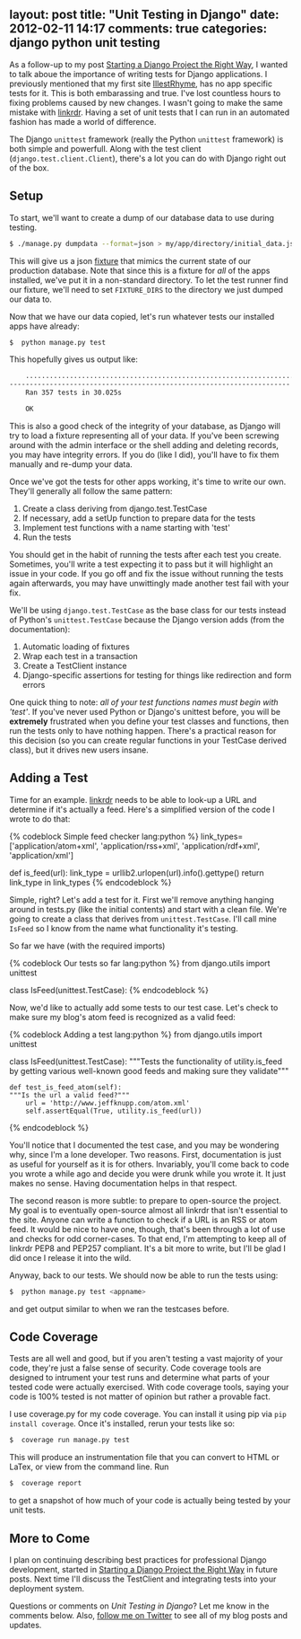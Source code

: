 layout: post
title: "Unit Testing in Django"
date: 2012-02-11 14:17
comments: true
categories: django python unit testing
---

As a follow-up to my post [Starting a Django Project the Right Way](http://www.jeffknupp.com/blog/2012/02/09/starting-a-django-project-the-right-way/), I wanted to talk aboue the importance of writing tests for Django applications. I previously mentioned that my first site [IllestRhyme](http://www.illestrhyme.com), has no app specific tests for it. This is both embarassing and true. I've lost countless hours to fixing problems caused by new changes. I wasn't going to make the same mistake with [linkrdr](http://www.linkrdr.com). Having a set of unit tests that I can run in an automated fashion has made a world of difference.

The Django `unittest` framework (really the Python `unittest` framework) is both simple and powerfull. Along with the test client (`django.test.client.Client`), there's a lot you can
do with Django right out of the box.

Setup
---------------------------

To start, we'll want to create a dump of our database data to use during testing. 

``` bash Dump our data
$ ./manage.py dumpdata --format=json > my/app/directory/initial_data.json
```

This will give us a json [fixture](https://code.djangoproject.com/wiki/Fixtures) that mimics the current state of our production database. Note that since this is a fixture for _all_ of the apps installed, we've put it in a non-standard directory. To let the test runner find our fixture, we'll need to set `FIXTURE_DIRS` to the directory we just dumped our data to.

Now that we have our data copied, let's run whatever tests our installed
apps have already:

``` bash Run our tests
$  python manage.py test
``` 

This hopefully gives us output like:

``` bash Test run output
    .....................................................................................................................................................................................................................................................................................................................................................................
----------------------------------------------------------------------
    Ran 357 tests in 30.025s

    OK
```

This is also a good check of the integrity of your database, as Django
will try to load a fixture representing all of your data. If you've been
screwing around with the admin interface or the shell adding
and deleting records, you may have integrity errors. If you do (like I
did), you'll have to fix them manually and re-dump your data.

<!--more-->

Once we've got the tests for other apps working, it's time to write our
own. They'll generally all follow the same pattern:

1. Create a class deriving from django.test.TestCase
2. If necessary, add a setUp function to prepare data for the tests
3. Implement test functions with a name starting with 'test' 
4. Run the tests

You should get in the habit of running the tests after each test you
create. Sometimes, you'll write a test expecting it to pass but it will
highlight an issue in your code. If you go off and fix the issue without
running the tests again afterwards, you may have unwittingly made
another test fail with your fix. 

We'll be using `django.test.TestCase` as the base class for our tests
instead of Python's `unittest.TestCase` because the Django version adds
(from the documentation):

1. Automatic loading of fixtures
2. Wrap each test in a transaction
3. Create a TestClient instance
4. Django-specific assertions for testing for things like redirection and form errors

One quick thing to note: _all of your test functions names must begin with
'test'_. If you've never used Python or Django's unittest before, you
will be __extremely__ frustrated when you define your test classes and
functions, then run the tests only to have nothing happen. There's a
practical reason for this decision (so you can create regular functions in your
TestCase derived class), but it drives new users insane.

Adding a Test
----------------------

Time for an example. [linkrdr](http://www.linkrdr.com) needs to be able to look-up a URL and
determine if it's actually a feed. Here's a simplified version of the
code I wrote to do that:

{% codeblock Simple feed checker lang:python %}
link_types= ['application/atom+xml', 'application/rss+xml',
'application/rdf+xml', 'application/xml']

def is_feed(url):
    link_type = urllib2.urlopen(url).info().gettype()
    return link_type in link_types
{% endcodeblock %}

Simple, right? Let's add a test for it. First we'll remove anything
hanging around in tests.py (like the initial contents) and start with a
clean file. We're going to create a class that derives from
`unittest.TestCase`. I'll call mine `IsFeed` so I know from the name
what functionality it's testing.

So far we have (with the required imports)

{% codeblock Our tests so far lang:python %}
from django.utils import unittest

class IsFeed(unittest.TestCase):
{% endcodeblock %}

Now, we'd like to actually add some tests to our test case. Let's check
to make sure my blog's atom feed is recognized as a valid feed:

{% codeblock Adding a test lang:python %}
from django.utils import unittest

class IsFeed(unittest.TestCase):
    """Tests the functionality of utility.is_feed
    by getting various well-known good feeds and
    making sure they validate"""

    def test_is_feed_atom(self):
    """Is the url a valid feed?"""
        url = 'http://www.jeffknupp.com/atom.xml'
        self.assertEqual(True, utility.is_feed(url))

{% endcodeblock %}

You'll notice that I documented the test case, and you may be wondering
why, since I'm a lone developer. Two reasons. First, documentation is
just as useful for yourself as it is for others. Invariably, you'll come
back to code you wrote a while ago and decide you were drunk while you
wrote it. It just makes no sense. Having documentation helps in that
respect.

The second reason is more subtle: to prepare to open-source the project.
My goal is to eventually open-source almost all linkrdr that isn't
essential to the site. Anyone can write a function to check if a URL is
an RSS or atom feed. It would be nice to have one, though, that's been
through a lot of use and checks for odd corner-cases. To that end, I'm
attempting to keep all of linkrdr PEP8 and PEP257 compliant. It's a bit
more to write, but I'll be glad I did once I release it into the wild.

Anyway, back to our tests. We should now be able to run the tests using:

``` bash 
$  python manage.py test <appname>
```

and get output similar to when we ran the testcases before.

Code Coverage
--------------------

Tests are all well and good, but if you aren't testing a vast majority
of your code, they're just a false sense of security. Code coverage
tools are designed to intrument your test runs and determine what parts
of your tested code were actually exercised. With code coverage tools,
saying your code is 100% tested is not matter of opinion but rather a provable fact.

I use coverage.py for my code coverage. You can install it using pip via
`pip install coverage`. Once it's installed, rerun your tests like so:

``` bash Running coverage.py with unit tests
$  coverage run manage.py test
```

This will produce an instrumentation file that you can convert to HTML
or LaTex, or view from the command line. Run

``` bash Viewing coverage reports
$  coverage report
```

to get a snapshot of how much of your code is actually being tested by
your unit tests.

More to Come
------------------------

I plan on continuing describing best practices for professional Django
development, started in [Starting a Django Project the Right Way](http://www.jeffknupp.com/blog/2012/02/09/starting-a-django-project-the-right-way/) in future posts. Next time I'll discuss the TestClient and integrating tests into your deployment system.

Questions or comments on _Unit Testing in Django_? Let me know in the comments below. Also, [follow me on Twitter](http://www.twitter.com/jeffknupp) to see all of my blog posts and updates.
